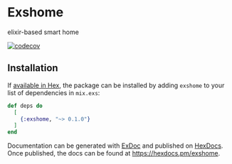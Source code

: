 # Exshome
elixir-based smart home

[![codecov](https://codecov.io/gh/exshome/exshome/branch/main/graph/badge.svg?token=N0HBNURO8P)](https://codecov.io/gh/exshome/exshome)

## Installation

If [available in Hex](https://hex.pm/docs/publish), the package can be installed
by adding `exshome` to your list of dependencies in `mix.exs`:

```elixir
def deps do
  [
    {:exshome, "~> 0.1.0"}
  ]
end
```

Documentation can be generated with [ExDoc](https://github.com/elixir-lang/ex_doc)
and published on [HexDocs](https://hexdocs.pm). Once published, the docs can
be found at <https://hexdocs.pm/exshome>.

